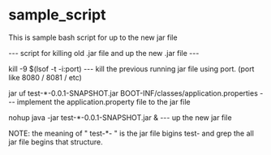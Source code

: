 # sample_script
This is sample bash script for up to the new jar file


--- script for killing old .jar file and up the new .jar file ---

kill -9 $(lsof -t -i:port)
--- kill the previous running jar file using port.  (port like 8080 / 8081 / etc) 

jar uf test-*-0.0.1-SNAPSHOT.jar BOOT-INF/classes/application.properties
--- implement the application.property file to the jar file

nohup java -jar test-*-0.0.1-SNAPSHOT.jar &
--- up the new jar file 

NOTE: the meaning of " test-*- " is the jar file bigins test- and grep the all jar file begins that structure. 
